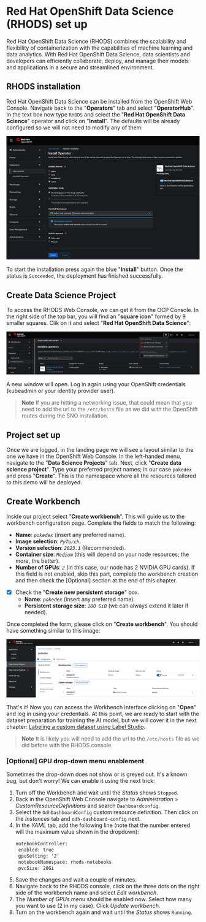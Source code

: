 # Red Hat OpenShift Data Science (RHODS) set up
Red Hat OpenShift Data Science (RHODS) combines the scalability and flexibility of containerization with the capabilities of machine learning and data analytics. With Red Hat OpenShift Data Science, data scientists and developers can efficiently collaborate, deploy, and manage their models and applications in a secure and streamlined environment.

## RHODS installation
Red Hat OpenShift Data Science can be installed from the OpenShift Web Console. Navigate back to the "**Operators**" tab and select "**OperatorHub**". In the text box now type `RHODS` and select the "**Red Hat OpenShift Data Science**" operator and click on "**Install**". The defaults will be already configured so we will not need to modify any of them: 

![RHODS installation](/docs/images/rhods_config.png)

To start the installation press again the blue "**Install**" button. Once the status is `Succeeded`, the deployment has finished successfully.

## Create Data Science Project
To access the RHODS Web Console, we can get it from the OCP Console. In the right side of the top bar, you will find an "**square icon**" formed by 9 smaller squares. Clik on it and select "**Red Hat OpenShift Data Science**":

![RHODS console](/docs/images/rhods_console.png)

A new window will open. Log in again using your OpenShift credentials (kubeadmin or your identity provider user).
> **Note**
> If you are hitting a networking issue, that could mean that you need to add the url to the `/etc/hosts` file as we did with the OpenShift routes during the SNO installation.

## Project set up
Once we are logged, in the landing page we will see a layout similar to the one we have in the OpenShift Web Console. In the left-handed menu, navigate to the "**Data Science Projects**" tab. Next, click "**Create data science project**". Type your preferred project names; in our case `pokedex` and press "**Create**". This is the namespace where all the resources tailored to this demo will be deployed.

## Create Workbench
Inside our project select "**Create workbench**". This will guide us to the workbench configuration page. Complete the fields to match the following:
- **Name**: *`pokedex`* (insert any preferred name).
- **Image selection**: *`PyTorch`*.
- **Version selection**: *`2023.1`* (Recommended).
- **Container size**: *`Medium`* (this will depend on your node resources; the more, the better).
- **Number of GPUs**: *`2`* (in this case, our node has 2 NVIDIA GPU cards). If this field is not enabled, skip this part, complete the workbench creation and then check the [Optional] section at the end of this chapter.
- [X] Check the "**Create new persistent storage**" box.
  -   **Name**: *`pokedex`* (insert any preferred name).
  -   **Persistent storage size**: *`100 GiB`* (we can always extend it later if needed).
     
Once completed the form, please click on "**Create workbench**". You should have something similar to this image:

![RHODS project](/docs/images/rhods_project.png)

That's it! Now you can access the Workbench Interface clicking on "**Open**" and log in using your credentials. At this point, we are ready to start with the dataset preparation for training the AI model, but we will cover it in the next chapter: [Labeling a custom dataset using Label Studio](https://github.com/dialvare/pokedex-demo/blob/main/docs/labeling.md).
> **Note**
> It is likely you will need to add the url to the `/etc/hosts` file as we did before with the RHODS console.

### [Optional] GPU drop-down menu enablement
Sometimes the drop-down does not show or is greyed out. It's a known bug, but don't worry! We can enable it using the next trick:
1. Turn off the Workbench and wait until the *Status* shows `Stopped`.
2. Back in the OpenShift Web Console navigate to *Administration* > *CustomResourceDefinitions* and search `Dashboardconfig`.
3. Select the `OdhDashboardConfig` custom resource definition. Then click on the *Instances* tab and `odh-dashboard-config` next.
4. In the *YAML* tab, add the following line (note that the number entered will the maximum value shown in the dropdown):
   ```
   notebookController:
    enabled: true
    gpuSetting: '2'
    notebookNamespace: rhods-notebooks
    pvcSize: 20Gi
   ```
6. Save the changes and wait a couple of minutes.
7. Navigate back to the RHODS console, click on the three dots on the right side of the workbench name and select *Edit workbench*.
8. The *Number of GPUs* menu should be enabled now. Select how many you want to use (2 in my case). Click *Update workbench*.
9. Turn on the workbench again and wait until the *Status* shows `Running`.





